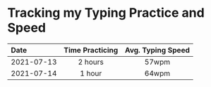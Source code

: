 # Tracking my Typing Practice and Speed

| Date       | Time Practicing | Avg. Typing Speed |
| :--------- | :-------------: | :---------------: |
| 2021-07-13 |     2 hours     |       57wpm       |
| 2021-07-14 |     1 hour      |       64wpm       |
